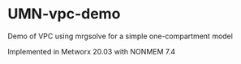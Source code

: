 # UMN-vpc-demo
Demo of VPC using mrgsolve for a simple one-compartment model

Implemented in Metworx 20.03 with NONMEM 7.4
